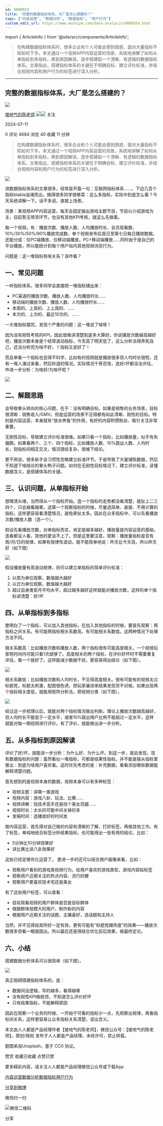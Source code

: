 ```yaml
---
id: 6080924
title: "完整的数据指标体系，大厂是怎么搭建的？"
tags: ["内容运营", "数据分析", "数据指标", "用户行为"]
custom_edit_url: https://www.woshipm.com/data-analysis/6080924.html
---
```

import { ArticleInfo } from '@site/src/components/ArticleInfo';

<ArticleInfo
    author="接地气的陈老师"
    authorLink="https://www.woshipm.com/u/773891"
    published="2024-07-11"
    views={4684}
    comments={0}
    collects={40}
/>

> 在构建数据指标体系时，很多企业和个人可能会感到困惑，面对大量指标不知如何下手。本文通过一个视频APP内容运营的场景，系统地讲解了如何从单指标到多指标，再到原因解读，逐步搭建起一个清晰、有逻辑的数据指标体系。文章指出，搭建指标体系的关键在于明确目标、建立评价标准，并结合视频内容和用户行为的标签进行深入分析。

---

## 完整的数据指标体系，大厂是怎么搭建的？

[![](https://image.woshipm.com/wp-files/2019/08/0GkAbc8ZooEsibtWEUNO.png!/both/72x72)](https://www.woshipm.com/u/773891)

[接地气的陈老师](https://www.woshipm.com/u/773891) ![](https://static.woshipm.com/tag/1121_1@2x.png)![](https://static.woshipm.com/tag/2103_1@2x.png) 关注

2024-07-11

0 评论 4684 浏览 40 收藏 11 分钟

> 在构建数据指标体系时，很多企业和个人可能会感到困惑，面对大量指标不知如何下手。本文通过一个视频APP内容运营的场景，系统地讲解了如何从单指标到多指标，再到原因解读，逐步搭建起一个清晰、有逻辑的数据指标体系。文章指出，搭建指标体系的关键在于明确目标、建立评价标准，并结合视频内容和用户行为的标签进行深入分析。

![](https://image.woshipm.com/2024/07/03/5d96580e-391c-11ef-90af-00163e142b65.jpg)

讲数据指标体系的文章很多，经常是开篇一句：互联网指标体系……，下边几百个指标blabla汹涌而出。搞得很多同学很晕菜：这么多指标，实际中到底怎么看？今天系统讲解一下。话不多说，直接上场景。

场景：某视频APP内容运营，每天会固定输出游戏主题节目，节目以介绍游戏为主，目前暂无带货环节，也没有其他KPI考核，就这么先做着。

每一个视频，有：播放次数、播放人数、人均播放时长、会员观看数、10%/30%/50%/90%播放完成数、单个视频发布后首日至第七日每日播放数据。还能分成：仅PC端播放、仅移动端播放，PC+移动端播放……同时由于是自己的平台播放，所以能统计到每个用户站内其他视频浏览行为。

问题是：这一堆指标有啥关系？该咋看？

## 一、常见问题

一听指标体系，很多同学会直接把一堆指标铺出来：

*   PC渠道的播放次数、播放人数、人均播放时长……
*   移动端的播放次数、播放人数、人均播放时长……
*   本周的、上周的、上上周的、……
*   本次的、上次的、最近10次的、……

一大堆指标摆完，发现个严重的问题：这一堆说了啥呀！

因为没有刚性考核的KPI，因此很难讲清楚到底多大算好。你说播放次数越高越好吧，播放次数本身是个经常波动指标，今天高了明天低了，这么分析法得弄死自己，还没分析完为啥不好，丫指标又变好了！

而且单看一个指标也显得不科学，比如有的视频就是播放很多但人均时长很短，还有一堆人涌过来看，然后秒退的情况。实际情况千奇百怪，连好/坏都没法评估，咋进一步分析：为啥好/为啥坏呢？

![](https://image.woshipm.com/2024/07/11/6824c0b2-3f5c-11ef-8fdb-00163e142b65.png)

## 二、解题思路

会导致晕头转向的核心问题，在于：没有明确目标。如果是销售的业务场景，目标很清晰：销售收入/GMV。但是运营的场景不见得都有如此清晰、刚性的目标。特别是内容运营，本身就有“放水养鱼”的作用，有好的内容积攒粉丝、吸引关注非常重要。

无刚性目标，导致建立评价标准很难。如果只看一个指标，比如播放量，似乎有失偏颇。如果看两个、三个、四个指标，比如播放人数、10%跳出人数、人均时长，则指标间相互交叉，情况错综复杂，很难下结论。

更不用说，很多新手会习惯性忽略建立标准环节。于是导致了大量铺陈数据，然后不知道下啥结论的晕头鸭子问题。如何在无刚性目标情况下，建立评价标准，读懂数据含义，是搭建体系的关键。

## 三、认识问题，从单指标开始

想理清头绪，当然得从一个指标开始。连一个指标的走势都没看清楚，就扯上二三四个，只会越看越晕。选第一个观察指标的时候，尽量选简单、直接、不用计算的指标，这样更容易看清楚情况，避免牵扯太多。因此在众多指标中，可以先看播放次数/播放人数（选一个）。

假设先看播放次数，对单指标而言，肯定是越多越好。播放量是内容运营的基础，连看都没人看，其他的更谈不上了。但是这里要注意，观察：播放量指标是否有周/月/日的规律。如果有规律性波动，就不能简单地说：昨天比今天高，所以昨天好（如下图）

![](https://image.woshipm.com/2024/07/11/68900d72-3f5c-11ef-8fdb-00163e142b65.png)

假设播放量有周波动规律，则可以建立单指标的简单评价标准：

1.  以周为单位观察，数值越大越好
2.  以日为单位观察，数值越大越好
3.  超过自身类型月平均水平，超过越多越好这样就能对播放次数，这样的单个指标讲清楚：好/坏

## 四、从单指标到多指标

整明白了一个指标，可以加入其他指标。在加入其他指标的时候，要首先观察：两指标之间关系。有可能两指标相关系数高，有可能相关系数低。这两种情况下处理方法不同。

相关系数高：比如播放次数和播放人数，两个指标很有可能高度相关。一个视频玩家短时间内可能只看1次就够了。高度相关的两个指标，在评价好坏时不需要重复评估，看一个就好了。这样能减少数据干扰，更容易得出结论（如下图）。

![](https://image.woshipm.com/2024/07/11/68e37a3e-3f5c-11ef-8fdb-00163e142b65.png)

相关系数低：比如播放次数和人均时长，不见得高度相关。很有可能有的视频太过标题党，标题太刺激，配图很色诱，把玩家骗进来结果发现货不对板。如果出现两个指标相关度低，就能用矩阵分析法，把视频分类（如下图）。

![](https://image.woshipm.com/2024/07/11/692bc8ac-3f5c-11ef-8fdb-00163e142b65.png)

经过这一步梳理以后，就能对两个指标情况做出判断。理论上播放次数越高越好，但人均时长不能低于一定水平，或者10%跳出用户比例不能超过一定水平，这样就能对每一期视频进行评价。有了评价，就能做出进一步分析。

## 五、从多指标到原因解读

评价了好/坏，就能进一步分析：为什么好、为什么坏。到这一步，就会发现，现有数据指标的问题：虽然看似一堆指标，可都是结果性指标。并不能直接从指标里推出：到底为啥用户喜欢看。这时优先考虑的是：补充数据，看看添加哪些数据能解释清楚问题。

首先想到的是视频本身的数据，视频本身可以有多种标签：

*   视频主题：讲哪一类游戏
*   视频内容：游戏八卦、玩法、比赛……
*   视频讲解：找技术高手还是找个美女亮腿……
*   视频时长：太长的可能中间关掉的多
*   发稿时间：选播放好的时间发

做内容运营，首先得对自己做的内容有清晰的了解，打好标签，再做其他工作。有了标签，单纯地结合标签分析结果指标，也可能得出一些有用的结论，比如：

*   5分钟比10分钟效果好
*   讲比赛比讲八卦效果好

这些已经足够优化运营了。 更进一步的还可以结合用户画像来看，比如：

*   观察用户看别的游戏类视频行为，给用户喜欢的游戏类型，游戏内容贴标签
*   观察用户近期关注的热点内容、流行的梗
*   观察用户更喜欢技术宅还是美女

有了这些用户标签，可以查看：

*   目前观看视频的用户群体是否是目标群体
*   根据群体规模大的用户，制作新的内容
*   根据用户近期关注的话题、主播喜好，选话题和主持人

当然，并不见得投其所好一定有效，更有可能有“标题党蹭热度”的效果——播放次数很多但看一眼就跳出。所以最后还是得结合优化前后效果，做最终定论。

## 六、小结

搭建数据分析体系可以很简单（如下图）。

![](https://image.woshipm.com/2024/07/11/697d4880-3f5c-11ef-8fdb-00163e142b65.png)

真正阻碍搭建指标体系的，是：

*   数据间没逻辑，写的越多，看得越晕
*   没有刚性KPI做统领，不知道怎么评价好坏
*   只有结果指标，不能解释原因

因此在观察一个业务的时候，一开始宁可看的指标少一点，先观察出规律，再看指标间关系，这样更容易让众多指标关系清楚，读出含义。

本文由人人都是产品经理作者【接地气的陈老师】，微信公众号：【接地气的陈老师】，原创/授权 发布于人人都是产品经理，未经许可，禁止转载。

题图来自Unsplash，基于 CC0 协议。

赞赏 收藏已收藏 点赞已赞

更多精彩内容，请关注人人都是产品经理微信公众号或下载App

[内容运营](https://www.woshipm.com/tag/%e5%86%85%e5%ae%b9%e8%bf%90%e8%90%a5)[数据分析](https://www.woshipm.com/tag/%e6%95%b0%e6%8d%ae%e5%88%86%e6%9e%90)[数据指标](https://www.woshipm.com/tag/%e6%95%b0%e6%8d%ae%e6%8c%87%e6%a0%87)[用户行为](https://www.woshipm.com/tag/%e7%94%a8%e6%88%b7%e8%a1%8c%e4%b8%ba)

[分享到微博](https://service.weibo.com/share/share.php?appkey=2775287854&title=完整的数据指标体系，大厂是怎么搭建的？&url=https://www.woshipm.com/data-analysis/6080924.html&pic=https://image.woshipm.com/2024/07/03/5d96580e-391c-11ef-90af-00163e142b65.jpg)

微信扫一扫

![微信二维码](https://api.pwmqr.com/qrcode/create/?url=https://www.woshipm.com/data-analysis/6080924.html)

分享